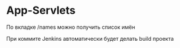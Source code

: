 # App-Servlets

По вкладке /names можно получить список имён

При коммите Jenkins автоматически будет делать build проекта
